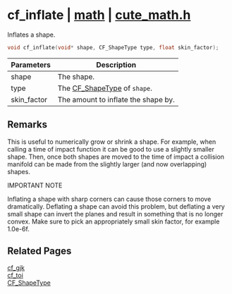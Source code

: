 # cf_inflate | [math](https://github.com/RandyGaul/cute_framework/blob/master/docs/math/README.md) | [cute_math.h](https://github.com/RandyGaul/cute_framework/blob/master/include/cute_math.h)

Inflates a shape.

```cpp
void cf_inflate(void* shape, CF_ShapeType type, float skin_factor);
```

Parameters | Description
--- | ---
shape | The shape.
type | The [CF_ShapeType](https://github.com/RandyGaul/cute_framework/blob/master/docs/math/cf_shapetype.md) of `shape`.
skin_factor | The amount to inflate the shape by.

## Remarks

This is useful to numerically grow or shrink a shape. For example, when calling a time of impact function it can be good to use
a slightly smaller shape. Then, once both shapes are moved to the time of impact a collision manifold can be made from the
slightly larger (and now overlapping) shapes.

IMPORTANT NOTE

Inflating a shape with sharp corners can cause those corners to move dramatically. Deflating a shape can avoid this problem,
but deflating a very small shape can invert the planes and result in something that is no longer convex. Make sure to pick an
appropriately small skin factor, for example 1.0e-6f.

## Related Pages

[cf_gjk](https://github.com/RandyGaul/cute_framework/blob/master/docs/math/cf_gjk.md)  
[cf_toi](https://github.com/RandyGaul/cute_framework/blob/master/docs/math/cf_toi.md)  
[CF_ShapeType](https://github.com/RandyGaul/cute_framework/blob/master/docs/math/cf_shapetype.md)  
